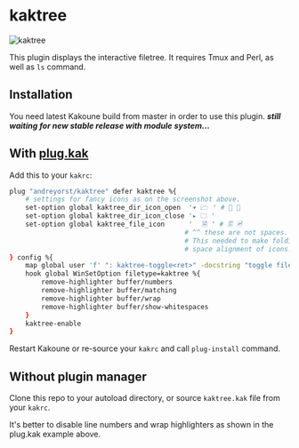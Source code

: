 # kaktree

![kaktree](https://user-images.githubusercontent.com/19470159/59667890-2d397780-91c0-11e9-9214-e32b04539e7a.png)

This plugin displays the interactive filetree. It requires Tmux and Perl, as
well as `ls` command.

## Installation
You need latest Kakoune build from master in order to use
this plugin. __*still waiting for new stable release with module system...*__

## With [plug.kak](https://github.com/andreyorst/plug.kak)
Add this to your `kakrc`:

```sh
plug "andreyorst/kaktree" defer kaktree %{
    # settings for fancy icons as on the screenshot above.
    set-option global kaktree_dir_icon_open  '▾ 🗁 ' # 📂 📁
    set-option global kaktree_dir_icon_close '▸ 🗀 '
    set-option global kaktree_file_icon      '⠀⠀🖹 ' # 🖺 🖻
                                            # ^^ these are not spaces. It is invisible characters.
                                            # This needed to make folding work correctly if you do
                                            # space alignment of icons.
} config %{
    map global user 'f' ": kaktree-toggle<ret>" -docstring "toggle filetree panel"
    hook global WinSetOption filetype=kaktree %{
        remove-highlighter buffer/numbers
        remove-highlighter buffer/matching
        remove-highlighter buffer/wrap
        remove-highlighter buffer/show-whitespaces
    }
    kaktree-enable
}
```

Restart Kakoune or re-source your `kakrc` and call `plug-install` command.

## Without plugin manager
Clone this repo to your autoload directory, or source `kaktree.kak` file from your `kakrc`.

It's better to disable line numbers and wrap highlighters as shown in the plug.kak example above.
